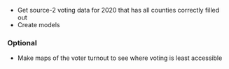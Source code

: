 * Get source-2 voting data for 2020 that has all counties correctly filled out
* Create models

### Optional
* Make maps of the voter turnout to see where voting is least accessible
